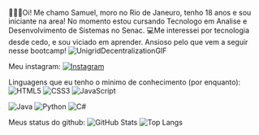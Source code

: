 👨🏾‍💻Oi! Me chamo Samuel, moro no Rio de Janeuro, tenho 18 anos e sou iniciante na area! No momento estou cursando Tecnologo em Analise e Desenvolvimento de Sistemas no Senac.
💻Me interessei por tecnologia desde cedo, e sou viciado em aprender. Ansioso pelo que vem a seguir nesse bootcamp!
![UnigridDecentralizationGIF](https://github.com/elidianaandrade/dio-lab-open-source/assets/92600558/43fe2f08-8fc9-4ac4-bf51-b04cebcd8810)

Meu instagram:
[![Instagram](https://img.shields.io/badge/Instagram-000?style=for-the-badge&logo=instagram)](https://www.instagram.com/fernandessamueel/)

Linguagens que eu tenho o minimo de conhecimento (por enquanto):
![HTML5](https://img.shields.io/badge/HTML5-000?style=for-the-badge&logo=html5)
![CSS3](https://img.shields.io/badge/CSS3-000?style=for-the-badge&logo=css3&logoColor=264CE4)
![JavaScript](https://img.shields.io/badge/JavaScript-000?style=for-the-badge&logo=javascript)

![Java](https://img.shields.io/badge/Java-000?style=for-the-badge&logo=java)
![Python](https://img.shields.io/badge/Python-000?style=for-the-badge&logo=python)
![C#](https://img.shields.io/badge/C%23-000?style=for-the-badge&logo=c-sharp&logoColor=823085)

Meus status do github:
![GitHub Stats](https://github-readme-stats.vercel.app/api?username=SEUUSERNAME&theme=transparent&bg_color=000&border_color=30A3DC&show_icons=true&icon_color=30A3DC&title_color=E94D5F&text_color=FFF)
![Top Langs](https://github-readme-stats-git-masterrstaa-rickstaa.vercel.app/api/top-langs/?username=SEUUSERNAME&bg_color=000&border_color=30A3DC&title_color=E94D5F&text_color=FFF)
